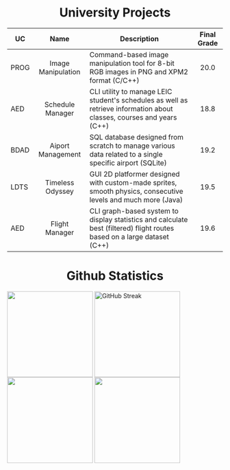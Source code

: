 <h1 align="center">University Projects</h1>

| UC | Name | Description | Final Grade |
|---|:---:|---|:---:|
| PROG | Image Manipulation | Command-based image manipulation tool for 8-bit RGB images in PNG and XPM2 format (C/C++) | 20.0 |
| AED | Schedule Manager | CLI utility to manage LEIC student's schedules as well as retrieve information about classes, courses and years (C++) | 18.8 |
| BDAD | Aiport Management | SQL database designed from scratch to manage various data related to a single specific airport (SQLite) | 19.2 |
| LDTS | Timeless Odyssey | GUI 2D platformer designed with custom-made sprites, smooth physics, consecutive levels and much more (Java) | 19.5 |
| AED | Flight Manager | CLI graph-based system to display statistics and calculate best (filtered) flight routes based on a large dataset (C++) | 19.6 |

<h1 align="center">Github Statistics</h1>

<a href="https://github.com/racoelhosilva"><img height=200 align="center" src="https://github-readme-stats.vercel.app/api/top-langs/?username=racoelhosilva&theme=gruvbox&show_icons=true&hide_border=false&size_weight=0.5&count_weight=1.0&langs_count=8&layout=compact&border_color=EBDBB2&card_width=320&border_radius=8" /></a>
<a href="https://github.com/racoelhosilva"><img height=200 align="center" src="https://streak-stats.demolab.com?user=racoelhosilva&theme=gruvbox&border_radius=10&date_format=j%20M%5B%20Y%5D&border=EBDBB2&card_width=493" alt="GitHub Streak" /></a>
<a href="https://github.com/racoelhosilva"><img height=200 align="center" src="https://github-readme-stats.vercel.app/api?username=racoelhosilva&theme=gruvbox&hide_border=false&border_color=EBDBB2&show_icons=true&border_radius=8&card_width=490" /></a>
<a href="https://github.com/racoelhosilva"><img height=200 align="center" src="https://github-readme-stats.vercel.app/api/top-langs/?username=racoelhosilva&theme=gruvbox&show_icons=true&hide_border=false&size_weight=0.5&count_weight=1.0&langs_count=8&layout=compact&border_color=EBDBB2&card_width=320&border_radius=8" /></a>
